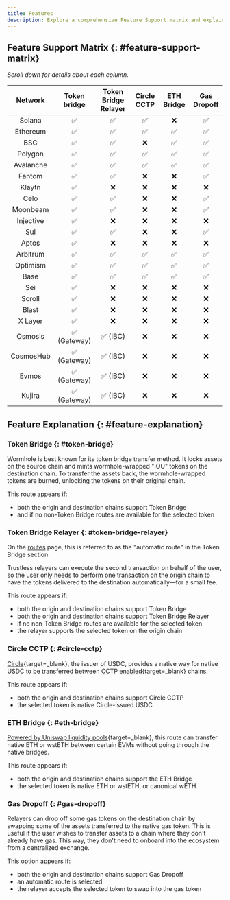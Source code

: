 ```yaml
---
title: Features
description: Explore a comprehensive Feature Support matrix and explain Wormhole's capabilities across networks for Token Bridge, CCTP, ETH Bridge, and more. 
---
```


## Feature Support Matrix {: #feature-support-matrix}

*Scroll down for details about each column.*

| **Network**     | **Token bridge**      | **Token Bridge Relayer** | **Circle CCTP** | **ETH Bridge** | **Gas Dropoff** |
|:---------------:|:---------------------:|:------------------------:|:---------------:|:--------------:|:---------------:|
| Solana      | ✅                | ✅                        | ✅               | ❌              | ✅               |
| Ethereum    | ✅                | ✅                        | ✅               | ✅              | ✅               |
| BSC         | ✅                | ✅                        | ❌               | ✅              | ✅               |
| Polygon     | ✅                | ✅                        | ✅               | ✅              | ✅               |
| Avalanche   | ✅                | ✅                        | ✅               | ✅              | ✅               |
| Fantom      | ✅                | ✅                        | ❌               | ❌              | ✅               |
| Klaytn      | ✅                | ❌                        | ❌               | ❌              | ❌               |
| Celo        | ✅                | ✅                        | ❌               | ❌              | ✅               |
| Moonbeam    | ✅                | ✅                        | ❌               | ❌              | ✅               |
| Injective   | ✅                | ❌                        | ❌               | ❌              | ❌               |
| Sui         | ✅                | ✅                        | ❌               | ❌              | ✅               |
| Aptos       | ✅                | ❌                        | ❌               | ❌              | ❌               |
| Arbitrum    | ✅                | ✅                        | ✅               | ✅              | ✅               |
| Optimism    | ✅                | ✅                        | ✅               | ✅              | ✅               |
| Base        | ✅                | ✅                        | ✅               | ✅              | ✅               |
| Sei         | ✅                | ❌                        | ❌               | ❌              | ❌               |
| Scroll      | ✅                | ❌                        | ❌               | ❌              | ❌               |
| Blast       | ✅                | ❌                        | ❌               | ❌              | ❌               |
| X Layer     | ✅                | ❌                        | ❌               | ❌              | ❌               |
| Osmosis     | ✅ (Gateway)      | ✅ (IBC)                  | ❌               | ❌              | ❌               |
| CosmosHub   | ✅ (Gateway)      | ✅ (IBC)                  | ❌               | ❌              | ❌               |
| Evmos       | ✅ (Gateway)      | ✅ (IBC)                  | ❌               | ❌              | ❌               |
| Kujira      | ✅ (Gateway)      | ✅ (IBC)                  | ❌               | ❌              | ❌               |

## Feature Explanation {: #feature-explanation}

### Token Bridge {: #token-bridge}

Wormhole is best known for its token bridge transfer method. It locks assets on the source chain and mints wormhole-wrapped "IOU" tokens on the destination chain. To transfer the assets back, the wormhole-wrapped tokens are burned, unlocking the tokens on their original chain.

This route appears if:
- both the origin and destination chains support Token Bridge 
- and if no non-Token Bridge routes are available for the selected token

### Token Bridge Relayer {: #token-bridge-relayer}

On the [routes](../connect/routes.md) page, this is referred to as the "automatic route" in the Token Bridge section.

Trustless relayers can execute the second transaction on behalf of the user, so the user only needs to perform one transaction on the origin chain to have the tokens delivered to the destination automatically—for a small fee.

This route appears if:
- both the origin and destination chains support Token Bridge
- both the origin and destination chains support Token Bridge Relayer
- if no non-Token Bridge routes are available for the selected token
- the relayer supports the selected token on the origin chain

### Circle CCTP {: #circle-cctp}

[Circle](https://www.circle.com/en/){target=\_blank}, the issuer of USDC, provides a native way for native USDC to be transferred between [CCTP enabled](https://www.circle.com/en/cross-chain-transfer-protocol){target=\_blank} chains.

This route appears if:
- both the origin and destination chains support Circle CCTP
- the selected token is native Circle-issued USDC

### ETH Bridge {: #eth-bridge}

[Powered by Uniswap liquidity pools](https://github.com/wormhole-foundation/example-uniswap-liquidity-layer){target=\_blank}, this route can transfer native ETH or wstETH between certain EVMs without going through the native bridges.

This route appears if:
- both the origin and destination chains support the ETH Bridge
- the selected token is native ETH or wstETH, or canonical wETH

### Gas Dropoff {: #gas-dropoff}

Relayers can drop off some gas tokens on the destination chain by swapping some of the assets transferred to the native gas token. This is useful if the user wishes to transfer assets to a chain where they don't already have gas. This way, they don't need to onboard into the ecosystem from a centralized exchange.

This option appears if:
- both the origin and destination chains support Gas Dropoff
- an automatic route is selected
- the relayer accepts the selected token to swap into the gas token